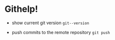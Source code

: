 # Githelp!

- show current git version
`git--version`

- push commits to the remote repository
`git push`